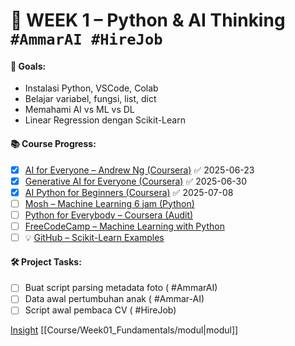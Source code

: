 # 📅 WEEK 1 – Python & AI Thinking `#AmmarAI #HireJob`
#### 🎯 Goals:
- Instalasi Python, VSCode, Colab
- Belajar variabel, fungsi, list, dict
- Memahami AI vs ML vs DL
- Linear Regression dengan Scikit-Learn

#### 📚 Course Progress:
- [x] [AI for Everyone – Andrew Ng (Coursera)](https://www.coursera.org/learn/ai-for-everyone) ✅ 2025-06-23
- [x] [Generative AI for Everyone (Coursera)](https://www.coursera.org/learn/generative-ai-for-everyone) ✅ 2025-06-30
- [x] [AI Python for Beginners (Coursera)](https://www.coursera.org/learn/ai-python-for-beginners) ✅ 2025-07-08
- [ ] [Mosh – Machine Learning 6 jam (Python)](https://www.youtube.com/watch?v=7eh4d6sabA0)
- [ ] [Python for Everybody – Coursera (Audit)](https://www.coursera.org/specializations/python)
- [ ] [FreeCodeCamp – Machine Learning with Python](https://www.freecodecamp.org/learn/machine-learning-with-python/)
- [ ] 💡 [GitHub – Scikit-Learn Examples](https://github.com/ageron/handson-ml)

#### 🛠️ Project Tasks:
- [ ] Buat script parsing metadata foto ( #AmmarAI)
- [ ] Data awal pertumbuhan anak ( #Ammar-AI)
- [ ] Script awal pembaca CV ( #HireJob)

[Insight](/Insight/ins_01.md)
[[Course/Week01_Fundamentals/modul|modul]]
